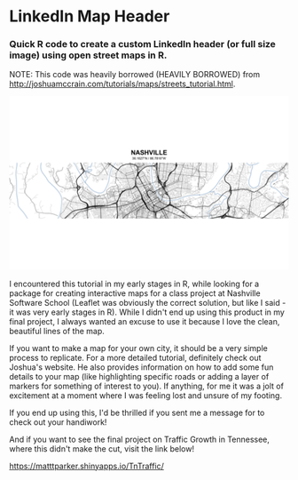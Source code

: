 # LinkedIn Map Header
### Quick R code to create a custom LinkedIn header (or full size image) using open street maps in R.

NOTE: This code was heavily borrowed (HEAVILY BORROWED) from http://joshuamccrain.com/tutorials/maps/streets_tutorial.html.

![alt text](https://github.com/matttparker/linkedin_map_header//blob/main/linkedin_map_header.png?raw=true)

I encountered this tutorial in my early stages in R, while looking for a package for creating interactive maps for a class project at Nashville Software School (Leaflet was obviously the correct solution, but like I said - it was very early stages in R). While I didn't end up using this product in my final project, I always wanted an excuse to use it because I love the clean, beautiful lines of the map. 

If you want to make a map for your own city, it should be a very simple process to replicate. For a more detailed tutorial, definitely check out Joshua's website. He also provides information on how to add some fun details to your map (like highlighting specific roads or adding a layer of markers for something of interest to you). If anything, for me it was a jolt of excitement at a moment where I was feeling lost and unsure of my footing.

If you end up using this, I'd be thrilled if you sent me a message for to check out your handiwork!

And if you want to see the final project on Traffic Growth in Tennessee, where this didn't make the cut, visit the link below!

https://matttparker.shinyapps.io/TnTraffic/
